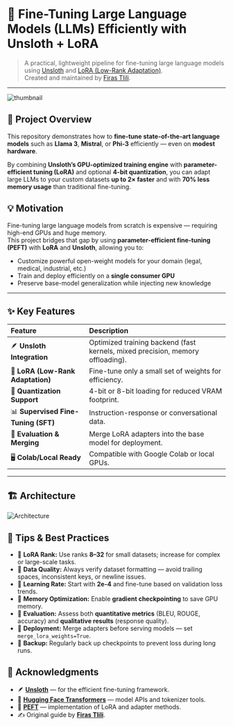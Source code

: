 # 🧠 Fine-Tuning Large Language Models (LLMs) Efficiently with Unsloth + LoRA

> A practical, lightweight pipeline for fine-tuning large language models using [Unsloth](https://unsloth.ai) and [LoRA (Low-Rank Adaptation)](https://arxiv.org/abs/2106.09685).  
> Created and maintained by [Firas Tlili](https://medium.com/@firastlili).

---
![thumbnail](thunb.png)

## 🚀 Project Overview

This repository demonstrates how to **fine-tune state-of-the-art language models** such as **Llama 3**, **Mistral**, or **Phi-3** efficiently — even on **modest hardware**.

By combining **Unsloth’s GPU-optimized training engine** with **parameter-efficient tuning (LoRA)** and optional **4-bit quantization**, you can adapt large LLMs to your custom datasets **up to 2× faster** and with **70% less memory usage** than traditional fine-tuning.


## 💡 Motivation

Fine-tuning large language models from scratch is expensive — requiring high-end GPUs and huge memory.  
This project bridges that gap by using **parameter-efficient fine-tuning (PEFT)** with **LoRA** and **Unsloth**, allowing you to:

- Customize powerful open-weight models for your domain (legal, medical, industrial, etc.)
- Train and deploy efficiently on a **single consumer GPU**
- Preserve base-model generalization while injecting new knowledge

---

## ✨ Key Features

| Feature | Description |
|:--|:--|
| 🪶 **Unsloth Integration** | Optimized training backend (fast kernels, mixed precision, memory offloading). |
| 🧩 **LoRA (Low-Rank Adaptation)** | Fine-tune only a small set of weights for efficiency. |
| 🧠 **Quantization Support** | 4-bit or 8-bit loading for reduced VRAM footprint. |
| 📊 **Supervised Fine-Tuning (SFT)** | Instruction-response or conversational data. |
| 🧪 **Evaluation & Merging** | Merge LoRA adapters into the base model for deployment. |
| 🖥️ **Colab/Local Ready** | Compatible with Google Colab or local GPUs. |

---

## 🏗️ Architecture
![Architecture](arch.png)

## 🧠 Tips & Best Practices

- 🔹 **LoRA Rank:** Use ranks **8–32** for small datasets; increase for complex or large-scale tasks.  
- 🔹 **Data Quality:** Always verify dataset formatting — avoid trailing spaces, inconsistent keys, or newline issues.  
- 🔹 **Learning Rate:** Start with **2e-4** and fine-tune based on validation loss trends.  
- 🔹 **Memory Optimization:** Enable **gradient checkpointing** to save GPU memory.  
- 🔹 **Evaluation:** Assess both **quantitative metrics** (BLEU, ROUGE, accuracy) and **qualitative results** (response quality).  
- 🔹 **Deployment:** Merge adapters before serving models — set `merge_lora_weights=True`.  
- 🔹 **Backup:** Regularly back up checkpoints to prevent loss during long runs.

## 🙏 Acknowledgments

- 🪶 [**Unsloth**](https://unsloth.ai) — for the efficient fine-tuning framework.  
- 🤗 [**Hugging Face Transformers**](https://huggingface.co/transformers) — model APIs and tokenizer tools.  
- 🔧 [**PEFT**](https://github.com/huggingface/peft) — implementation of LoRA and adapter methods.  
- ✍️ Original guide by [**Firas Tlili**](https://medium.com/@firastlili/fine-tuning-large-language-models-llms-efficiently-with-unsloth-lora-54b6e10fbfcb).
